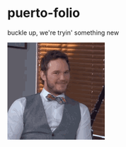 # puerto-folio
buckle up, we're tryin' something new

![coming soon (tm)](static/images/andy-hands.gif)
